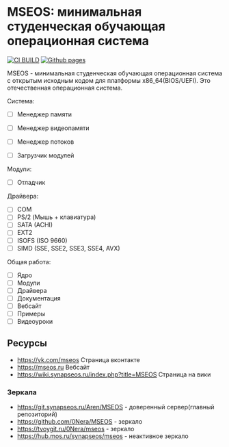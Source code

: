 # MSEOS: минимальная студенческая обучающая операционная система

[![CI BUILD](https://github.com/0Nera/MSEOS/actions/workflows/build.yml/badge.svg?branch=master)](https://github.com/0Nera/MSEOS/actions/workflows/build.yml)
[![Github pages](https://github.com/0Nera/MSEOS/actions/workflows/pages/pages-build-deployment/badge.svg?branch=pages)](https://github.com/0Nera/MSEOS/actions/workflows/pages/pages-build-deployment)

MSEOS - минимальная студенческая обучающая операционная система с открытым исходным кодом для платформы x86_64(BIOS/UEFI). Это отечественная операционная система.

Система:
- [ ] Менеджер памяти
- [ ] Менеджер видеопамяти
- [ ] Менеджер потоков
- [ ] Загрузчик модулей


Модули:
- [ ] Отладчик

Драйвера:
- [ ] COM
- [ ] PS/2 (Мышь + клавиатура)
- [ ] SATA (ACHI)
- [ ] EXT2
- [ ] ISOFS (ISO 9660)
- [ ] SIMD (SSE, SSE2, SSE3, SSE4, AVX)

Общая работа:
- [ ] Ядро
- [ ] Модули
- [ ] Драйвера
- [ ] Документация
- [ ] Вебсайт
- [ ] Примеры
- [ ] Видеоуроки

## Ресурсы

- <https://vk.com/mseos> Страница вконтакте
- <https://mseos.ru> Вебсайт
- <https://wiki.synapseos.ru/index.php?title=MSEOS> Страница на вики

### Зеркала

- <https://git.synapseos.ru/Aren/MSEOS> - доверенный сервер(главный репозиторий)
- <https://github.com/0Nera/MSEOS> - зеркало
- <https://tvoygit.ru/0Nera/mseos> - зеркало
- <https://hub.mos.ru/synapseos/mseos> - неактивное зеркало
